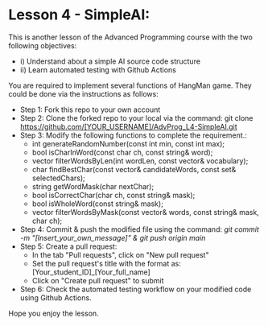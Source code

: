 # Lesson 4 - SimpleAI:
This is another lesson of the Advanced Programming course with the two following objectives: 
* i) Understand about a simple AI source code structure
* ii) Learn automated testing with Github Actions

You are required to implement several functions of HangMan game. They could be done via the instructions as follows:
* Step 1: Fork this repo to your own account
* Step 2: Clone the forked repo to your local via the command: git clone https://github.com/[YOUR_USERNAME]/AdvProg_L4-SimpleAI.git
* Step 3: Modify the following functions to complete the requirement.:
	* int generateRandomNumber(const int min, const int max);
	* bool isCharInWord(const char ch, const string& word);
	* vector<string> filterWordsByLen(int wordLen, const vector<string>& vocabulary);
	* char findBestChar(const vector<string>& candidateWords, const set<char>& selectedChars);
	* string getWordMask(char nextChar);
	* bool isCorrectChar(char ch, const string& mask);
	* bool isWholeWord(const string& mask);
	*  vector<string> filterWordsByMask(const vector<string>& words, const string& mask, char ch);
* Step 4: Commit & push the modified file using the command: *git commit -m "[Insert_your_own_message]" & git push origin main*
* Step 5: Create a pull request:
  - In the tab "Pull requests", click on "New pull request"
  - Set the pull request's title with the format as: [Your_student_ID]_[Your_full_name]
  - Click on "Create pull request" to submit
* Step 6: Check the automated testing workflow on your modified code using Github Actions. 

Hope you enjoy the lesson. 
